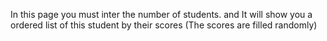 In this page you must inter the number of students. and It will show you a ordered list of this student by their scores (The scores are filled randomly)
